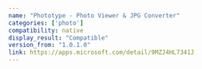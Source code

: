 ```yaml
---
name: "Phototype - Photo Viewer & JPG Converter"
categories: ['photo']
compatibility: native
display_result: "Compatible"
version_from: "1.0.1.0"
link: https://apps.microsoft.com/detail/9MZJ4HL7341J
---
```


